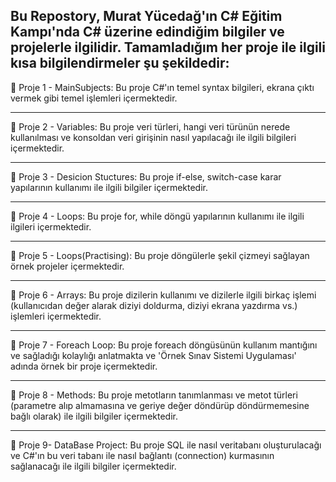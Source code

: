 Bu Repostory, Murat Yücedağ'ın C# Eğitim Kampı'nda C# üzerine edindiğim bilgiler ve projelerle ilgilidir. Tamamladığım her proje ile ilgili kısa bilgilendirmeler şu şekildedir:
--------------------------------------------------------------------------------------------
📍 Proje 1 - MainSubjects: Bu proje C#'ın temel syntax bilgileri,  ekrana çıktı vermek gibi temel işlemleri içermektedir. 

--------------------------------------------------------------------------------------------
📍 Proje 2 - Variables: Bu proje veri türleri, hangi veri türünün nerede kullanılması ve konsoldan veri girişinin nasıl yapılacağı ile ilgili bilgileri içermektedir.

--------------------------------------------------------------------------------------------
📍 Proje 3 - Desicion Stuctures: Bu proje if-else, switch-case karar yapılarının kullanımı ile ilgili bilgiler içermektedir.

--------------------------------------------------------------------------------------------
📍 Proje 4 - Loops: Bu proje for, while döngü yapılarının kullanımı ile ilgili ilgileri içermektedir.

--------------------------------------------------------------------------------------------
📍 Proje 5 - Loops(Practising): Bu proje döngülerle şekil çizmeyi sağlayan örnek projeler içermektedir.

--------------------------------------------------------------------------------------------
📍 Proje 6 - Arrays: Bu proje dizilerin kullanımı ve dizilerle ilgili birkaç işlemi (kullanıcıdan değer alarak diziyi doldurma, diziyi ekrana yazdırma vs.) işlemleri içermektedir.

--------------------------------------------------------------------------------------------
📍 Proje 7 - Foreach Loop: Bu proje foreach döngüsünün kullanım mantığını ve sağladığı kolaylığı anlatmakta ve 'Örnek Sınav Sistemi Uygulaması' adında örnek bir proje içermektedir.

--------------------------------------------------------------------------------------------
📍 Proje 8 - Methods: Bu proje metotların tanımlanması ve metot türleri (parametre alıp almamasına ve geriye değer döndürüp döndürmemesine bağlı olarak) ile ilgili bilgiler içermektedir.

--------------------------------------------------------------------------------------------
📍 Proje 9- DataBase Project: Bu proje SQL ile nasıl veritabanı oluşturulacağı ve C#'ın bu veri tabanı ile nasıl bağlantı (connection) kurmasının sağlanacağı ile ilgili bilgiler içermektedir.
